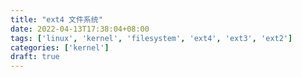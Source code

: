 ```yaml
---
title: "ext4 文件系统"
date: 2022-04-13T17:38:04+08:00
tags: ['linux', 'kernel', 'filesystem', 'ext4', 'ext3', 'ext2']
categories: ['kernel']
draft: true
---
```



